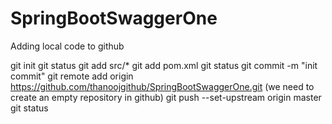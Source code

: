 # SpringBootSwaggerOne


Adding local code to github

 git init
 git status
 git add src/*
 git add pom.xml
 git status
 git commit -m "init commit"
 git remote add origin https://github.com/thanoojgithub/SpringBootSwaggerOne.git (we need to create an empty repository in github)
 git push --set-upstream origin master
 git status
 
